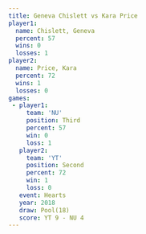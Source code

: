 ```yaml
---
title: Geneva Chislett vs Kara Price
player1:                
  name: Chislett, Geneva
  percent: 57           
  wins: 0               
  losses: 1             
player2:                
  name: Price, Kara     
  percent: 72           
  wins: 1               
  losses: 0             
games:
 - player1:         
     team: 'NU'     
     position: Third
     percent: 57    
     win: 0         
     loss: 1        
   player2:          
     team: 'YT'      
     position: Second
     percent: 72     
     win: 1          
     loss: 0         
   event: Hearts     
   year: 2018        
   draw: Pool(18)    
   score: YT 9 - NU 4
---
```

